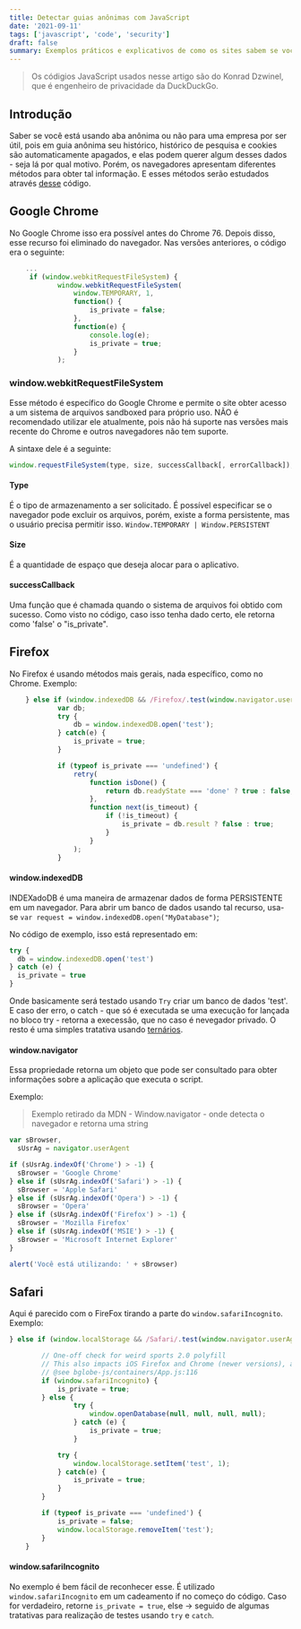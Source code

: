 ```yaml
---
title: Detectar guias anônimas com JavaScript
date: '2021-09-11'
tags: ['javascript', 'code', 'security']
draft: false
summary: Exemplos práticos e explicativos de como os sites sabem se você está usando ou não navegador na guia anônima.
---
```


> Os códigios JavaScript usados nesse artigo são do Konrad Dzwinel, que é engenheiro de privacidade da DuckDuckGo.

## Introdução

Saber se você está usando aba anônima ou não para uma empresa por ser útil, pois em guia anônima seu histórico, histórico de pesquisa e cookies são automaticamente apagados, e elas podem querer algum desses dados - seja lá por qual motivo. Porém, os navegadores apresentam diferentes métodos para obter tal informação. E esses métodos serão estudados através [desse](https://gist.github.com/kdzwinel/783df9b129ae5c8443dd96c0d4ed9723) código.

## Google Chrome

No Google Chrome isso era possível antes do Chrome 76. Depois disso, esse recurso foi eliminado do navegador. Nas versões anteriores, o código era o seguinte:

```javascript
    ...
     if (window.webkitRequestFileSystem) {
	        window.webkitRequestFileSystem(
	            window.TEMPORARY, 1,
	            function() {
	                is_private = false;
	            },
	            function(e) {
	                console.log(e);
	                is_private = true;
	            }
	        );
```

### window.webkitRequestFileSystem

Esse método é específico do Google Chrome e permite o site obter acesso a um sistema de arquivos sandboxed para próprio uso. NÃO é recomendado utilizar ele atualmente, pois não há suporte nas versões mais recente do Chrome e outros navegadores não tem suporte.

A sintaxe dele é a seguinte:

```javascript
window.requestFileSystem(type, size, successCallback[, errorCallback]);
```

#### Type

É o tipo de armazenamento a ser solicitado. É possível especificar se o navegador pode excluir os arquivos, porém, existe a forma persistente, mas o usuário precisa permitir isso. `Window.TEMPORARY | Window.PERSISTENT`

#### Size

É a quantidade de espaço que deseja alocar para o aplicativo.

#### successCallback

Uma função que é chamada quando o sistema de arquivos foi obtido com sucesso. Como visto no código, caso isso tenha dado certo, ele retorna como 'false' o "is_private".

## Firefox

No Firefox é usando métodos mais gerais, nada específico, como no Chrome. Exemplo:

```javascript
	} else if (window.indexedDB && /Firefox/.test(window.navigator.userAgent)) {
	        var db;
	        try {
	            db = window.indexedDB.open('test');
	        } catch(e) {
	            is_private = true;
	        }

	        if (typeof is_private === 'undefined') {
	            retry(
	                function isDone() {
	                    return db.readyState === 'done' ? true : false;
	                },
	                function next(is_timeout) {
	                    if (!is_timeout) {
	                        is_private = db.result ? false : true;
	                    }
	                }
	            );
	        }
```

#### window.indexedDB

INDEXadoDB é uma maneira de armazenar dados de forma PERSISTENTE em um navegador. Para abrir um banco de dados usando tal recurso, usa-se `var request = window.indexedDB.open("MyDatabase")`;

No código de exemplo, isso está representado em:

```javascript
try {
  db = window.indexedDB.open('test')
} catch (e) {
  is_private = true
}
```

Onde basicamente será testado usando `Try` criar um banco de dados 'test'. E caso der erro, o catch - que só é executada se uma execução for lançada no bloco try - retorna a execessão, que no caso é nevegador privado. O resto é uma simples tratativa usando [ternários](https://developer.mozilla.org/en-US/docs/Web/JavaScript/Reference/Operators/Conditional_Operator).

#### window.navigator

Essa propriedade retorna um objeto que pode ser consultado para obter informações sobre a aplicação que executa o script.

Exemplo:

> Exemplo retirado da MDN - Window.navigator - onde detecta o navegador e retorna uma string

```javascript
var sBrowser,
  sUsrAg = navigator.userAgent

if (sUsrAg.indexOf('Chrome') > -1) {
  sBrowser = 'Google Chrome'
} else if (sUsrAg.indexOf('Safari') > -1) {
  sBrowser = 'Apple Safari'
} else if (sUsrAg.indexOf('Opera') > -1) {
  sBrowser = 'Opera'
} else if (sUsrAg.indexOf('Firefox') > -1) {
  sBrowser = 'Mozilla Firefox'
} else if (sUsrAg.indexOf('MSIE') > -1) {
  sBrowser = 'Microsoft Internet Explorer'
}

alert('Você está utilizando: ' + sBrowser)
```

## Safari

Aqui é parecido com o FireFox tirando a parte do `window.safariIncognito`. Exemplo:

```javascript
} else if (window.localStorage && /Safari/.test(window.navigator.userAgent)) {

	    // One-off check for weird sports 2.0 polyfill
		// This also impacts iOS Firefox and Chrome (newer versions), apparently
	    // @see bglobe-js/containers/App.js:116
	    if (window.safariIncognito) {
	        is_private = true;
	    } else {
				try {
					window.openDatabase(null, null, null, null);
				} catch (e) {
					is_private = true;
				}

	        try {
		        window.localStorage.setItem('test', 1);
		    } catch(e) {
		        is_private = true;
		    }
	    }

	    if (typeof is_private === 'undefined') {
	        is_private = false;
	        window.localStorage.removeItem('test');
	    }
	}
```

#### window.safariIncognito

No exemplo é bem fácil de reconhecer esse. É utilizado `window.safariIncognito` em um cadeamento if no começo do código. Caso for verdadeiro, retorne `is_private = true`, else -> seguido de algumas tratativas para realização de testes usando `try` e `catch`.
